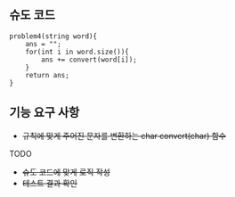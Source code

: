 ## 슈도 코드

```
problem4(string word){
    ans = "";
    for(int i in word.size()){
        ans += convert(word[i]);        
    }
    return ans;
}
```

## 기능 요구 사항
- ~~규칙에 맞게 주어진 문자를 변환하는 char convert(char) 함수~~

TODO
- ~~슈도 코드에 맞게 로직 작성~~
- ~~테스트 결과 확인~~